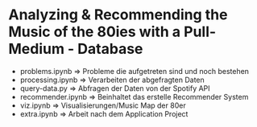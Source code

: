 # Analyzing & Recommending the Music of the 80ies with a Pull-Medium - Database

- problems.ipynb => Probleme die aufgetreten sind und noch bestehen
- processing.ipynb => Verarbeiten der abgefragten Daten
- query-data.py => Abfragen der Daten von der Spotify API
- recommender.ipynb => Beinhaltet das erstelle Recommender System
- viz.ipynb => Visualisierungen/Music Map der 80er
- extra.ipynb => Arbeit nach dem Application Project